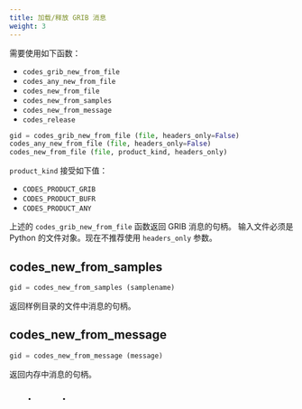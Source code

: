 ```yaml
---
title: 加载/释放 GRIB 消息
weight: 3
---
```


需要使用如下函数：

- `codes_grib_new_from_file`
- `codes_any_new_from_file`
- `codes_new_from_file`
- `codes_new_from_samples`
- `codes_new_from_message`
- `codes_release`

```py
gid = codes_grib_new_from_file (file, headers_only=False) 
codes_any_new_from_file (file, headers_only=False) 
codes_new_from_file (file, product_kind, headers_only)
```

`product_kind` 接受如下值：

- `CODES_PRODUCT_GRIB`
- `CODES_PRODUCT_BUFR`
- `CODES_PRODUCT_ANY`

上述的 `codes_grib_new_from_file` 函数返回 GRIB 消息的句柄。
输入文件必须是 Python 的文件对象。现在不推荐使用 `headers_only` 参数。

## codes_new_from_samples

```py
gid = codes_new_from_samples (samplename)
```

返回样例目录的文件中消息的句柄。

## codes_new_from_message

```py
gid = codes_new_from_message (message)
```

返回内存中消息的句柄。

## codes_release

```py
codes_release (gid)
```

释放句柄。

## 示例：读取 GRIB 文件

```py
from __future__ import print_function
import sys

import click
import eccodes


@click.command()
@click.argument('file_path')
def cli(file_path):
    with open(file_path, 'rb') as f:
        handle = eccodes.codes_grib_new_from_file(f, headers_only=False)
        if handle is None:
            print("ERROR: unable to create handle from file " + file_path)
            sys.exit(-1)

        eccodes.codes_release(handle)


if __name__ == "__main__":
    cli()
```
